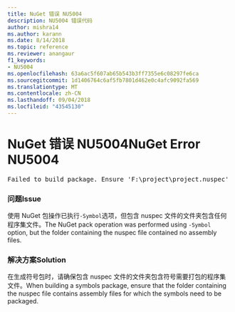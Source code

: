 ```yaml
---
title: NuGet 错误 NU5004
description: NU5004 错误代码
author: mishra14
ms.author: karann
ms.date: 8/14/2018
ms.topic: reference
ms.reviewer: anangaur
f1_keywords:
- NU5004
ms.openlocfilehash: 63a6ac5f607ab65b543b3ff7355e6c08297fe6ca
ms.sourcegitcommit: 1d1406764c6af5fb7801d462e0c4afc9092fa569
ms.translationtype: MT
ms.contentlocale: zh-CN
ms.lasthandoff: 09/04/2018
ms.locfileid: "43545130"
---
```

# <a name="nuget-error-nu5004"></a><span data-ttu-id="74130-103">NuGet 错误 NU5004</span><span class="sxs-lookup"><span data-stu-id="74130-103">NuGet Error NU5004</span></span>
<pre>Failed to build package. Ensure 'F:\project\project.nuspec' includes assembly files. For help on building symbols package, visit http://docs.nuget.org/.</pre>

### <a name="issue"></a><span data-ttu-id="74130-104">问题</span><span class="sxs-lookup"><span data-stu-id="74130-104">Issue</span></span>

<span data-ttu-id="74130-105">使用 NuGet 包操作已执行`-Symbol`选项，但包含 nuspec 文件的文件夹包含任何程序集文件。</span><span class="sxs-lookup"><span data-stu-id="74130-105">The NuGet pack operation was performed using `-Symbol` option, but the folder containing the nuspec file contained no assembly files.</span></span> 


### <a name="solution"></a><span data-ttu-id="74130-106">解决方案</span><span class="sxs-lookup"><span data-stu-id="74130-106">Solution</span></span>

<span data-ttu-id="74130-107">在生成符号包时，请确保包含 nuspec 文件的文件夹包含符号需要打包的程序集文件。</span><span class="sxs-lookup"><span data-stu-id="74130-107">When building a symbols package, ensure that the folder containing the nuspec file contains assembly files for which the symbols need to be packaged.</span></span>

